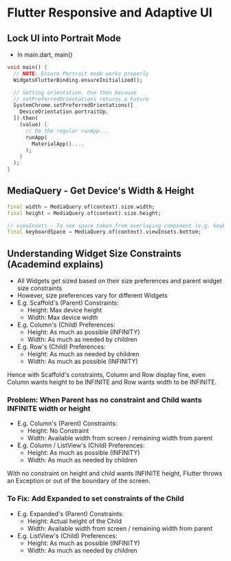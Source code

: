 # Flutter Responsive and Adaptive UI

## Lock UI into Portrait Mode
- In main.dart, main()

```dart
void main() {
  // NOTE: Ensure Portrait mode works properly
  WidgetsFlutterBinding.ensureInitialized();

  // Setting orientation. Use then because
  // setPreferredOrientations returns a Future
  SystemChrome.setPreferredOrientations([
    DeviceOrientation.portraitUp,
  ]).then(
    (value) {
      // Do the regular runApp...
      runApp(
        MaterialApp()....
      );
    }
  );
}
```

## MediaQuery - Get Device's Width & Height
```dart
final width = MediaQuery.of(context).size.width;
final height = MediaQuery.of(context).size.height;

// viewInsets - To see space taken from overlaying component (e.g. keyboard) overlapping screen
final keyboardSpace = MediaQuery.of(context).viewInsets.bottom;
```

## Understanding Widget Size Constraints (Academind explains)
- All Widgets get sized based on their size preferences and parent widget size constraints
- However, size preferences vary for different Widgets
- E.g. Scaffold's (Parent) Constraints:
  - Height: Max device height
  - Width: Max device width
- E.g. Column's (Child) Preferences:
  - Height: As much as possible (INFINITY)
  - Width: As much as needed by children
- E.g. Row's (Child) Preferences:
  - Height: As much as needed by children
  - Width: As much as possible (INFINITY)

Hence with Scaffold's constraints, Column and Row display fine, even Column wants height to be INFINITE and Row wants width to be INFINITE.

### Problem: When Parent has no constraint and Child wants INFINITE width or height
- E.g. Column's (Parent) Constraints:
  - Height: No Constraint
  - Width: Available width from screen / remaining width from parent
- E.g. Column / ListView's (Child) Preferences:
  - Height: As much as possible (INFINITY)
  - Width: As much as needed by children

With no constraint on height and child wants INFINITE height, Flutter throws an Exception or out of the boundary of the screen.

### To Fix: Add Expanded to set constraints of the Child
- E.g. Expanded's (Parent) Constraints:
  - Height: Actual height of the Child
  - Width: Available width from screen / remaining width from parent
- E.g. ListView's (Child) Preferences:
  - Height: As much as possible (INFINITY)
  - Width: As much as needed by children

